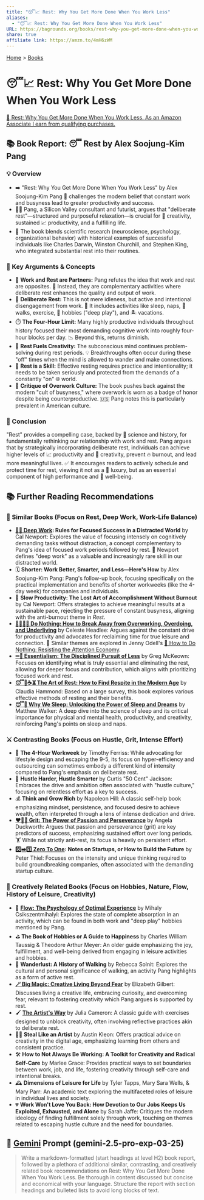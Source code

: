 ```yaml
---
title: "😴📈 Rest: Why You Get More Done When You Work Less"
aliases:
  - "😴📈 Rest: Why You Get More Done When You Work Less"
URL: https://bagrounds.org/books/rest-why-you-get-more-done-when-you-work-less
share: true
affiliate link: https://amzn.to/4mH6zWM
---
```

[Home](../index.md) > [Books](./index.md)  
# 😴📈 Rest: Why You Get More Done When You Work Less  
[🛒 Rest: Why You Get More Done When You Work Less. As an Amazon Associate I earn from qualifying purchases.](https://amzn.to/4mH6zWM)  
  
## 📚 Book Report: 😴 Rest by Alex Soojung-Kim Pang  
  
### 💡 Overview  
  
* ➡️ "Rest: Why You Get More Done When You Work Less" by Alex Soojung-Kim Pang 🧠 challenges the modern belief that constant work and busyness lead to greater productivity and success.  
* 🧑‍💻 Pang, a Silicon Valley consultant and futurist, argues that "deliberate rest"—structured and purposeful relaxation—is crucial for 🎨 creativity, sustained 📈 productivity, and a fulfilling life.  
* 🔬 The book blends scientific research (neuroscience, psychology, organizational behavior) with historical examples of successful individuals like Charles Darwin, Winston Churchill, and Stephen King, who integrated substantial rest into their routines.  
  
### 🔑 Key Arguments & Concepts  
  
* 🤝 **Work and Rest are Partners:** Pang refutes the idea that work and rest are opposites. 🔄 Instead, they are complementary activities where deliberate rest enhances the quality and output of work.  
* 🧘 **Deliberate Rest:** This is not mere idleness, but active and intentional disengagement from work. 🛌 It includes activities like sleep, naps, 🚶 walks, exercise, 🎨 hobbies ("deep play"), and 🏝️ vacations.  
* ⏱️ **The Four-Hour Limit:** Many highly productive individuals throughout history focused their most demanding cognitive work into roughly four-hour blocks per day. 📉 Beyond this, returns diminish.  
* 🌟 **Rest Fuels Creativity:** The subconscious mind continues problem-solving during rest periods. 💡 Breakthroughs often occur during these "off" times when the mind is allowed to wander and make connections.  
* 💪 **Rest is a Skill:** Effective resting requires practice and intentionality; it needs to be taken seriously and protected from the demands of a constantly "on" 🌐 world.  
* 📢 **Critique of Overwork Culture:** The book pushes back against the modern "cult of busyness," where overwork is worn as a badge of honor despite being counterproductive. 🇺🇸 Pang notes this is particularly prevalent in American culture.  
  
### 📝 Conclusion  
  
"Rest" provides a compelling case, backed by 🔬 science and history, for fundamentally rethinking our relationship with work and rest. Pang argues that by strategically incorporating deliberate rest, individuals can achieve higher levels of 📈 productivity and 🎨 creativity, prevent 🔥 burnout, and lead more meaningful lives. ✅ It encourages readers to actively schedule and protect time for rest, viewing it not as a 💎 luxury, but as an essential component of high performance and 🧘 well-being.  
  
## 📚 Further Reading Recommendations  
  
### 📖 Similar Books (Focus on Rest, Deep Work, Work-Life Balance)  
  
* **[🤿💼 Deep Work](./deep-work.md): Rules for Focused Success in a Distracted World** by Cal Newport: Explores the value of focusing intensely on cognitively demanding tasks without distraction, a concept complementary to Pang's idea of focused work periods followed by rest. 🎯 Newport defines "deep work" as a valuable and increasingly rare skill in our distracted world.  
* 🗓️ **Shorter: Work Better, Smarter, and Less—Here's How** by Alex Soojung-Kim Pang: Pang's follow-up book, focusing specifically on the practical implementation and benefits of shorter workweeks (like the 4-day week) for companies and individuals.  
* 🐢 **Slow Productivity: The Lost Art of Accomplishment Without Burnout** by Cal Newport: Offers strategies to achieve meaningful results at a sustainable pace, rejecting the pressure of constant busyness, aligning with the anti-burnout theme in *Rest*.  
* **[🌴🧘🏼‍♀️ Do Nothing: How to Break Away from Overworking, Overdoing, and Underliving](./do-nothing-how-to-break-away-from-overworking-overdoing-and-underliving.md)** by Celeste Headlee: Argues against the constant drive for productivity and advocates for reclaiming time for true leisure and connection. 🤝 Similar themes are explored in Jenny Odell's [📵 How to Do Nothing: Resisting the Attention Economy](./how-to-do-nothing-resisting-the-attention-economy.md).  
* **[➖💯 Essentialism: The Disciplined Pursuit of Less](./essentialism-the-disciplined-pursuit-of-less.md)** by Greg McKeown: Focuses on identifying what is truly essential and eliminating the rest, allowing for deeper focus and contribution, which aligns with prioritizing focused work and rest.  
* **[😴🧘☕⏳ The Art of Rest: How to Find Respite in the Modern Age](./the-art-of-rest-how-to-find-respite-in-the-modern-age.md)** by Claudia Hammond: Based on a large survey, this book explores various effective methods of resting and their benefits.  
* **[😴💭 Why We Sleep: Unlocking the Power of Sleep and Dreams](./why-we-sleep-unlocking-the-power-of-sleep-and-dreams.md)** by Matthew Walker: A deep dive into the science of sleep and its critical importance for physical and mental health, productivity, and creativity, reinforcing Pang's points on sleep and naps.  
  
### ⚔️ Contrasting Books (Focus on Hustle, Grit, Intense Effort)  
  
* 💼 **The 4-Hour Workweek** by Timothy Ferriss: While advocating for lifestyle design and escaping the 9-5, its focus on hyper-efficiency and outsourcing can sometimes embody a different kind of intensity compared to Pang's emphasis on deliberate rest.  
* 💪 **Hustle Harder, Hustle Smarter** by Curtis "50 Cent" Jackson: Embraces the drive and ambition often associated with "hustle culture," focusing on relentless effort as a key to success.  
* 💰 **Think and Grow Rich** by Napoleon Hill: A classic self-help book emphasizing mindset, persistence, and focused desire to achieve wealth, often interpreted through a lens of intense dedication and drive.  
* **[❤️‍🔥💪 Grit: The Power of Passion and Perseverance](./grit-the-power-of-passion-and-perseverance.md)** by Angela Duckworth: Argues that passion and perseverance (grit) are key predictors of success, emphasizing sustained effort over long periods. 🏋️ While not strictly anti-rest, its focus is heavily on persistent effort.  
* **[0️⃣➡️1️⃣ Zero To One](./zero-to-one.md): Notes on Startups, or How to Build the Future** by Peter Thiel: Focuses on the intensity and unique thinking required to build groundbreaking companies, often associated with the demanding startup culture.  
  
### 🎨 Creatively Related Books (Focus on Hobbies, Nature, Flow, History of Leisure, Creativity)  
  
* 🌊 **[Flow: The Psychology of Optimal Experience](./flow-the-psychology-of-optimal-experience.md)** by Mihaly Csikszentmihalyi: Explores the state of complete absorption in an activity, which can be found in both work and "deep play" hobbies mentioned by Pang.  
* ⛳ **The Book of Hobbies or A Guide to Happiness** by Charles William Taussig & Theodore Arthur Meyer: An older guide emphasizing the joy, fulfillment, and well-being derived from engaging in leisure activities and hobbies.  
* 🚶 **Wanderlust: A History of Walking** by Rebecca Solnit: Explores the cultural and personal significance of walking, an activity Pang highlights as a form of active rest.  
* **[🪄 Big Magic: Creative Living Beyond Fear](./big-magic.md)** by Elizabeth Gilbert: Discusses living a creative life, embracing curiosity, and overcoming fear, relevant to fostering creativity which Pang argues is supported by rest.  
* 🖌️ **[The Artist's Way](./the-artists-way.md)** by Julia Cameron: A classic guide with exercises designed to unblock creativity, often involving reflective practices akin to deliberate rest.  
* 🧑‍🎨 **Steal Like an Artist** by Austin Kleon: Offers practical advice on creativity in the digital age, emphasizing learning from others and consistent practice.  
* 🛠️ **How to Not Always Be Working: A Toolkit for Creativity and Radical Self-Care** by Marlee Grace: Provides practical ways to set boundaries between work, job, and life, fostering creativity through self-care and intentional breaks.  
* 🕰️ **Dimensions of Leisure for Life** by Tyler Tapps, Mary Sara Wells, & Mary Parr: An academic text exploring the multifaceted roles of leisure in individual lives and society.  
* 💔 **Work Won't Love You Back: How Devotion to Our Jobs Keeps Us Exploited, Exhausted, and Alone** by Sarah Jaffe: Critiques the modern ideology of finding fulfillment solely through work, touching on themes related to escaping hustle culture and the need for boundaries.  
  
## 💬 [Gemini](../software/gemini.md) Prompt (gemini-2.5-pro-exp-03-25)  
> Write a markdown-formatted (start headings at level H2) book report, followed by a plethora of additional similar, contrasting, and creatively related book recommendations on Rest: Why You Get More Done When You Work Less. Be thorough in content discussed but concise and economical with your language. Structure the report with section headings and bulleted lists to avoid long blocks of text.